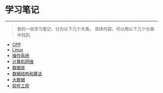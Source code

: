 # 学习笔记

---

> 我的一些学习笔记，分为以下几个大类。
> 具体内容，可以用以下几个分类中找到.


- [CPP](CPP/README.MD)
- [Linux](GUNLinux/README.md)
- [操作系统](操作系统/README.md)
- [计算机网络](计算机网络/README.md)
- [数据库](数据库/README.md)
- [数据结构和算法](数据结构和算法/README.md)
- [大数据](大数据/README.md)
- [软件工程](软件工程/README.md)
